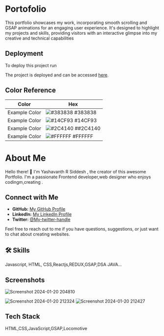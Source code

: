 
# Portofolio 

This portfolio showcases my work, incorporating smooth scrolling and GSAP animations for an engaging user experience. It's designed to highlight my projects and skills, providing visitors with an interactive glimpse into my creative and technical capabilities

## Deployment

To deploy this project run

The project is deployed and can be accessed [here](https://yashu9844.github.io/Portfolio1/).


## Color Reference

| Color             | Hex                                                                |
| ----------------- | ------------------------------------------------------------------ |
| Example Color | ![#383838](https://via.placeholder.com/10/0a192f?text=+) #383838 |
| Example Color | ![#14CF93](https://via.placeholder.com/10/f8f8f8?text=+) #14CF93 |
| Example Color | ![#2C4140](https://via.placeholder.com/10/00b48a?text=+) ##2C4140 |
| Example Color | ![#FFFFFF](https://via.placeholder.com/10/00b48a?text=+) #FFFFFF |


# About Me

Hello there! 👋 I'm Yashavanth R Siddesh , the creator of this awesome Portfolio. I'm a passionate Frontend developer,web designer who enjoys codingm,creating .


## Connect with Me

- **GitHub:** [My GitHub Profile](https://github.com/Yashu9844)
- **LinkedIn:** [My LinkedIn Profile](https://www.linkedin.com/in/yashavanth-r-siddesh/)
- **Twitter:** [@My-twitter-handle](https://twitter.com/RSiddesh64742)

Feel free to reach out to me if you have questions, suggestions, or just want to chat about creating websites.

## 🛠 Skills
Javascript, HTML, CSS,Reactjs,REDUX,GSAP,DSA JAVA...


## Screenshots

![Screenshot 2024-01-20 204810](https://github.com/Yashu9844/Order_card/assets/142719716/72eed442-5984-4777-90de-da3f0155b639)

![Screenshot 2024-01-20 212324](https://github.com/Yashu9844/Portfolio1/assets/142719716/ed5c7920-e8c3-4cf3-9882-09b74cdbd430)
![Screenshot 2024-01-20 212427](https://github.com/Yashu9844/Portfolio1/assets/142719716/0af0904c-1de9-4eb7-89a4-7f91060a53c8)

## Tech Stack

HTML,CSS,JavaScript,GSAP,Locomotive

